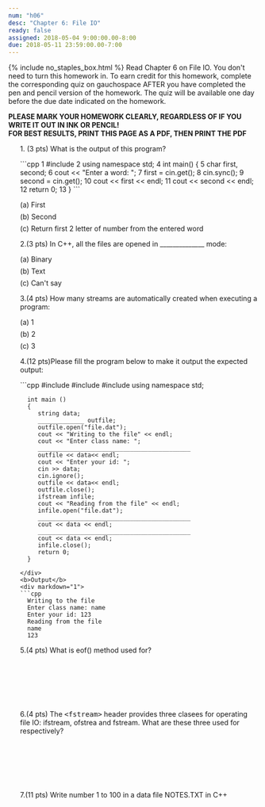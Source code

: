 ```yaml
---
num: "h06"
desc: "Chapter 6: File IO"
ready: false
assigned: 2018-05-04 9:00:00.00-8:00
due: 2018-05-11 23:59:00.00-7:00
---
```

{% include no_staples_box.html %}
Read Chapter 6 on File IO.  You don't need to turn this homework in. To earn credit for this homework, complete the corresponding quiz on gauchospace AFTER you have completed the pen and pencil version of the homework. The quiz will be available one day before the due date indicated on the homework.

<b>PLEASE MARK YOUR HOMEWORK CLEARLY, REGARDLESS OF IF YOU WRITE IT OUT IN INK OR PENCIL!<br/>
FOR BEST RESULTS, PRINT THIS PAGE AS A PDF, THEN PRINT THE PDF</b>
<ol markdown="1">
1.  (3 pts) What is the output of this program?
  <div style="margin-bottom:1em"></div>

<div markdown="1">
```cpp
1  #include <iostream>
2  using namespace std;
4  int main() {
5     char first, second;
6     cout << "Enter a word: ";
7     first = cin.get();
8     cin.sync();
9     second = cin.get();
10    cout << first << endl;
11    cout << second << endl;
12    return 0;
13  }
```
</div>

<div style="margin-bottom:1em"></div>
    (a) First
   <div style="margin-bottom:.5em"></div>
    (b) Second
   <div style="margin-bottom:.5em"></div>
    (c) Return first 2 letter of number from the entered word
  <div style="margin-bottom:.5em"></div>

2.(3 pts) In C++, all the files are opened in ______________ mode:
<div style="margin-bottom:1em"></div>
    (a) Binary
   <div style="margin-bottom:.5em"></div>
    (b) Text
   <div style="margin-bottom:.5em"></div>
    (c) Can't say
   <div style="margin-bottom:.5em"></div>

3.(4 pts) How many streams are automatically created when executing a program:
  <div style="margin-bottom:.1em"></div>
  (a) 1
  <div style="margin-bottom:.5em"></div>
  (b) 2
  <div style="margin-bottom:.5em"></div>
  (c) 3
  <div style="margin-bottom:.5em"></div>



<div class="pagebreak"></div>



4.(12 pts)Please fill the program below to make it output the expected output:
<div markdown="1">
  ```cpp
      #include <fstream>
      #include <iostream>
      #include <string>
      using namespace std;

      int main ()
      {
         string data;
         _____________ outfile;
         outfile.open("file.dat");
         cout << "Writing to the file" << endl;
         cout << "Enter class name: ";
         ___________________________________________
         outfile << data<< endl;
         cout << "Enter your id: ";
         cin >> data;
         cin.ignore();
         outfile << data<< endl;
         outfile.close();
         ifstream infile;
         cout << "Reading from the file" << endl;
         infile.open("file.dat");
         ___________________________________________
         cout << data << endl;
         ___________________________________________
         cout << data << endl;
         infile.close();
         return 0;
      }
  ```
  </div>
  <b>Output</b>
  <div markdown="1">
  ```cpp
    Writing to the file
    Enter class name: name
    Enter your id: 123
    Reading from the file
    name
    123
   ```
  </div>
  <div style="margin-bottom:1m"></div>


5.(4 pts) What is eof() method used for?
  <div style="margin-bottom:8em"></div>

6.(4 pts) The <tt>&lt;fstream&gt;</tt> header provides three clasees for operating file IO:  ifstream, ofstrea and fstream. What are these three used for respectively?
 <div style="margin-bottom:8em"></div>

7.(11 pts) Write number 1 to 100 in a data file NOTES.TXT in C++
 <div style="margin-bottom:5em"></div>


</ol>

